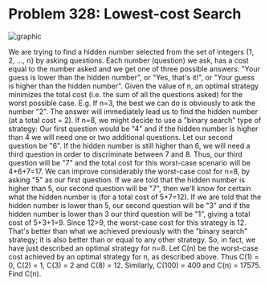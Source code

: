 # Problem 328: Lowest-cost Search

![graphic](img328.gif)

We are trying to find a hidden number selected from the set of integers
{1, 2, ..., n} by asking questions. Each number (question) we ask, has a
cost equal to the number asked and we get one of three possible answers:
"Your guess is lower than the hidden number", or "Yes, that's it!", or
"Your guess is higher than the hidden number". Given the value of n, an
optimal strategy minimizes the total cost (i.e. the sum of all the
questions asked) for the worst possible case. E.g. If n=3, the best we
can do is obviously to ask the number "2". The answer will immediately
lead us to find the hidden number (at a total cost = 2). If n=8, we
might decide to use a "binary search" type of strategy: Our first
question would be "4" and if the hidden number is higher than 4 we will
need one or two additional questions. Let our second question be "6". If
the hidden number is still higher than 6, we will need a third question
in order to discriminate between 7 and 8. Thus, our third question will
be "7" and the total cost for this worst-case scenario will be 4+6+7=17.
We can improve considerably the worst-case cost for n=8, by asking "5"
as our first question. If we are told that the hidden number is higher
than 5, our second question will be "7", then we'll know for certain
what the hidden number is (for a total cost of 5+7=12). If we are told
that the hidden number is lower than 5, our second question will be "3"
and if the hidden number is lower than 3 our third question will be "1",
giving a total cost of 5+3+1=9. Since 12&gt;9, the worst-case cost for
this strategy is 12. That's better than what we achieved previously with
the "binary search" strategy; it is also better than or equal to any
other strategy. So, in fact, we have just described an optimal strategy
for n=8. Let C(n) be the worst-case cost achieved by an optimal strategy
for n, as described above. Thus C(1) = 0, C(2) = 1, C(3) = 2 and C(8) =
12. Similarly, C(100) = 400 and C(n) = 17575. Find C(n).